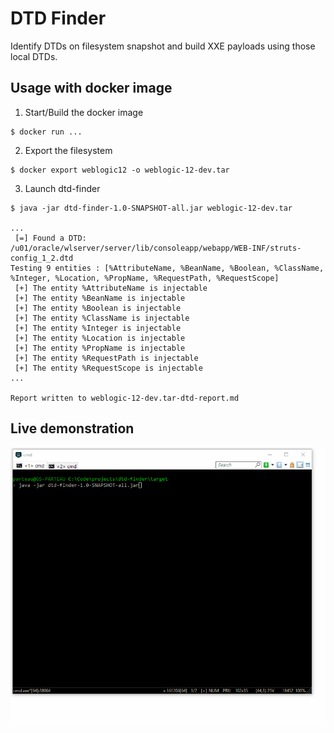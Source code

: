 # DTD Finder

Identify DTDs on filesystem snapshot and build XXE payloads using those local DTDs.


## Usage with docker image

1. Start/Build the docker image
```
$ docker run ...
```

2. Export the filesystem
```
$ docker export weblogic12 -o weblogic-12-dev.tar
```

3. Launch dtd-finder
```
$ java -jar dtd-finder-1.0-SNAPSHOT-all.jar weblogic-12-dev.tar

...
 [=] Found a DTD: /u01/oracle/wlserver/server/lib/consoleapp/webapp/WEB-INF/struts-config_1_2.dtd
Testing 9 entities : [%AttributeName, %BeanName, %Boolean, %ClassName, %Integer, %Location, %PropName, %RequestPath, %RequestScope]
 [+] The entity %AttributeName is injectable
 [+] The entity %BeanName is injectable
 [+] The entity %Boolean is injectable
 [+] The entity %ClassName is injectable
 [+] The entity %Integer is injectable
 [+] The entity %Location is injectable
 [+] The entity %PropName is injectable
 [+] The entity %RequestPath is injectable
 [+] The entity %RequestScope is injectable
...

Report written to weblogic-12-dev.tar-dtd-report.md
```

## Live demonstration

![dtd-finder demnonstration](demos/dtd-finder-demo-1.gif)

